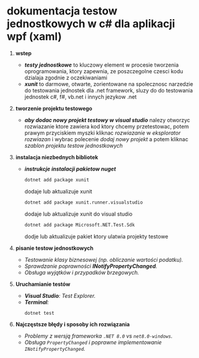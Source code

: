 # dokumentacja testow jednostkowych w c# dla aplikacji wpf (xaml)

1. **wstep**
   - ***testy jednostkowe*** to kluczowy element w procesie tworzenia oprogramowania, ktory zapewnia, ze poszczegolne czesci kodu dzialaja zgodnie z oczekiwaniami
   - ***xunit*** to darmowe, otwarte, zorientowane na spolecznosc narzedzie do testowania jednostek dla .net framework, sluzy do do testowania jednostek c#, f#, vb.net i innych jezykow .net

2. **tworzenie projektu testowego**
   - ***aby dodac nowy projekt testowy w visual studio*** nalezy otworzyc rozwiazanie ktore zawiera kod ktory chcemy przetestowac, potem prawym przyciskiem myszki kliknac *rozwiazanie* w *eksplorator rozwiazan* i wybrac polecenie *dodaj nowy projekt* a potem kliknac *szablon projektu testow jednostkowych*

3. **instalacja niezbednych bibliotek**
   - ***instrukcje instalacji pakietow nuget***
     ```sh
     dotnet add package xunit
     ```
     dodaje lub aktualizuje xunit
      ```sh
     dotnet add package xunit.runner.visualstudio
       ```
      dodaje lub aktualizuje xunit do visual studio
      ```sh
     dotnet add package Microsoft.NET.Test.Sdk
       ```
      dodje lub aktualizuje pakiet ktory ulatwia projekty testowe
     

4. **pisanie testow jednostkowych**
   - *Testowanie klasy biznesowej (np. obliczanie wartości podatku).*
   - *Sprawdzanie poprawności **INotifyPropertyChanged**.*
   - *Obsługa wyjątków i przypadków brzegowych.*

5. **Uruchamianie testów**
   - ***Visual Studio**: Test Explorer.*
   - ***Terminal**:*  
     ```sh
     dotnet test
     ```

6. **Najczęstsze błędy i sposoby ich rozwiązania**
   - *Problemy z wersją frameworka `.NET 8.0` vs `net8.0-windows`.*
   - *Obsługa `PropertyChanged` i poprawne implementowanie `INotifyPropertyChanged`.*
